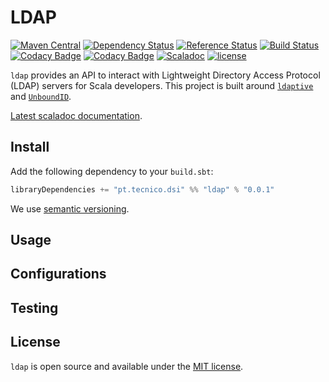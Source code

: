 # LDAP
[![Maven Central](https://maven-badges.herokuapp.com/maven-central/pt.tecnico.dsi/ldap_2.11/badge.svg?maxAge=604800)](https://maven-badges.herokuapp.com/maven-central/pt.tecnico.dsi/ldap_2.11)
[![Dependency Status](https://www.versioneye.com/java/pt.tecnico.dsi:ldap_2.11/badge.svg?style=plastic&maxAge=604800)](https://www.versioneye.com/java/pt.tecnico.dsi:ldap_2.11)
[![Reference Status](https://www.versioneye.com/java/pt.tecnico.dsi:ldap_2.11/reference_badge.svg?style=plastic&maxAge=604800)](https://www.versioneye.com/java/pt.tecnico.dsi:ldap_2.11/references)
[![Build Status](https://travis-ci.org/ist-dsi/ldap.svg?branch=master&style=plastic&maxAge=604800)](https://travis-ci.org/ist-dsi/ldap)
[![Codacy Badge](https://api.codacy.com/project/badge/Coverage/89fa5981298d49e09553b7b41f1ef74e)](https://www.codacy.com/app/IST-DSI/ldap?utm_source=github.com&amp;utm_medium=referral&amp;utm_content=ist-dsi/ldap&amp;utm_campaign=Badge_Coverage)
[![Codacy Badge](https://api.codacy.com/project/badge/Grade/89fa5981298d49e09553b7b41f1ef74e)](https://www.codacy.com/app/IST-DSI/ldap?utm_source=github.com&amp;utm_medium=referral&amp;utm_content=ist-dsi/ldap&amp;utm_campaign=Badge_Grade)
[![Scaladoc](http://javadoc-badge.appspot.com/pt.tecnico.dsi/ldap_2.11.svg?label=scaladoc&style=plastic&maxAge=604800)](https://ist-dsi.github.io/ldap/latest/api/#pt.tecnico.dsi.ldap.package)
[![license](http://img.shields.io/:license-MIT-blue.svg)](LICENSE)

`ldap` provides an API to interact with Lightweight Directory Access Protocol (LDAP) servers for Scala developers. This project is built around [`ldaptive`](http://www.ldaptive.org) and [`UnboundID`](http://unboundid.com/).

[Latest scaladoc documentation](http://ist-dsi.github.io/ldap/latest/api/).

## Install
Add the following dependency to your `build.sbt`:
```sbt
libraryDependencies += "pt.tecnico.dsi" %% "ldap" % "0.0.1"
```
We use [semantic versioning](http://semver.org).

## Usage

## Configurations

## Testing

## License
`ldap` is open source and available under the [MIT license](LICENSE).
